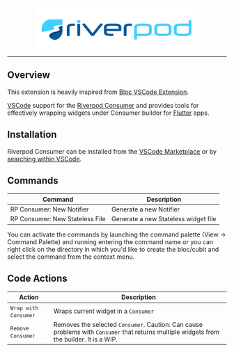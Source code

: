 <p align="center">
<img src="https://raw.githubusercontent.com/gaganyadav80/rp-consumer/main/assets/logo-full.png" height="100" alt="Riverpod" />
</p>

---

## Overview

This extension is heavily inspired from [Bloc VSCode Extension](https://marketplace.visualstudio.com/items?itemName=FelixAngelov.bloc).

[VSCode](https://code.visualstudio.com/) support for the [Riverpod Consumer](https://riverpod.dev) and provides tools for effectively wrapping widgets under Consumer builder for [Flutter](https://flutter.dev/) apps.

## Installation

Riverpod Consumer can be installed from the [VSCode Marketplace](https://marketplace.visualstudio.com/items?itemName=GaganYadav.rp-consumer) or by [searching within VSCode](https://code.visualstudio.com/docs/editor/extension-gallery#_search-for-an-extension).

## Commands

| Command                              | Description                                                            |
| ------------------------------------ | ---------------------------------------------------------------------- |
| RP Consumer: New Notifier            | Generate a new Notifier                                                |
| RP Consumer: New Stateless File      | Generate a new Stateless widget file                                   |

You can activate the commands by launching the command palette (View -> Command Palette) and running entering the command name or you can right click on the directory in which you'd like to create the bloc/cubit and select the command from the context menu.

## Code Actions

| Action                               | Description                                                            |
| ------------------------------------ | ---------------------------------------------------------------------- |
| `Wrap with Consumer`                 | Wraps current widget in a `Consumer`                                   |
| `Remove Consumer`                    | Removes the selected `Consumer`. Caution: Can cause problems with `Consumer` that returns multiple widgets from the builder. It is a WIP. |
